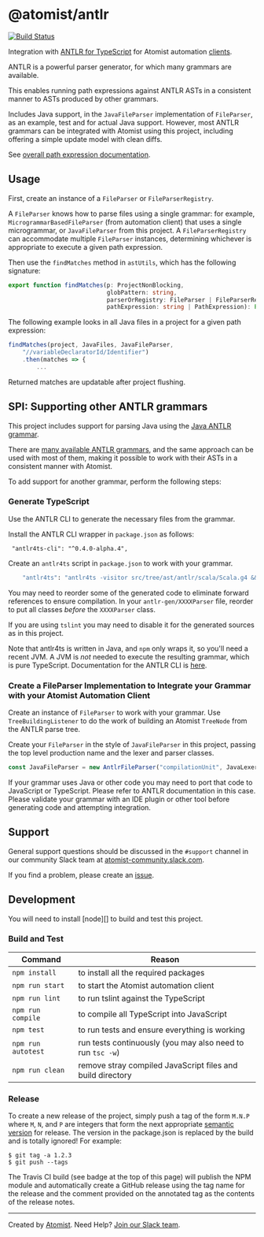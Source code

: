 # @atomist/antlr

[![Build Status](https://travis-ci.org/atomist/antlr-ts.svg?branch=master)](https://travis-ci.org/atomist/antlr-ts)

Integration with [ANTLR for TypeScript](https://github.com/tunnelvisionlabs/antlr4ts) for Atomist automation [clients](https://github.com/atomist/automation-client-ts).

ANTLR is a powerful parser generator, for which many grammars are available.

This enables running path expressions against ANTLR ASTs in
a consistent manner to ASTs produced by other grammars.

Includes Java support, in the `JavaFileParser` implementation of `FileParser`, as an example, test and for actual Java support. However, most ANTLR grammars can be integrated with Atomist using this project, including offering a simple update model with clean diffs.

See [overall path expression documentation](https://github.com/atomist/automation-client-ts/blob/master/docs/PathExpressions.md).

## Usage

First, create an instance of a `FileParser` or `FileParserRegistry`.

A `FileParser` knows how to parse files using a single grammar: for example, `MicrogrammarBasedFileParser` (from automation client) that uses a single microgrammar, or `JavaFileParser` from this project. A `FileParserRegistry` can accommodate multiple `FileParser` instances, determining whichever is appropriate to execute a given path expression.

Then use the `findMatches` method in `astUtils`, which has the following signature:

```typescript
export function findMatches(p: ProjectNonBlocking,
                            globPattern: string,
                            parserOrRegistry: FileParser | FileParserRegistry,
                            pathExpression: string | PathExpression): Promise<TreeNode[]> {
```

The following example looks in all Java files in a project for a given path expression:

```typescript
findMatches(project, JavaFiles, JavaFileParser,
    "//variableDeclaratorId/Identifier")
    .then(matches => {
        ...

```
Returned matches are updatable after project flushing.

## SPI: Supporting other ANTLR grammars

This project includes support for parsing Java using the [Java ANTLR grammar](../src/tree/ast/antlr/java/Java.g4).

There are [many available ANTLR grammars](https://github.com/antlr/grammars-v4), and the same approach can be used with most of them, making it possible to work with their ASTs in a consistent manner with Atomist.

To add support for another grammar, perform the following steps:

### Generate TypeScript
Use the ANTLR CLI to generate the necessary files from the grammar. 

Install the ANTLR CLI wrapper in `package.json` as follows:

```
 "antlr4ts-cli": "^0.4.0-alpha.4",

```

Create an `antlr4ts` script in `package.json` to work with your grammar.

```bash
    "antlr4ts": "antlr4ts -visitor src/tree/ast/antlr/scala/Scala.g4 && mv src/tree/ast/antlr/scala/*.ts src/tree/ast/antlr/scala/antlr-gen && mv src/tree/ast/antlr/scala/*.tokens src/tree/ast/antlr/scala/antlr-gen",

```

You may need to reorder some of the generated code to eliminate forward references to ensure compilation. 
In your `antlr-gen/XXXXParser` file, reorder to put all classes _before_ the `XXXXParser` class.

If you are using `tslint` you may need to disable it for the generated sources as
in this project.

Note that antlr4ts is written in Java, and `npm` only wraps it, so
you'll need a recent JVM. A JVM is _not_ needed to execute the resulting
grammar, which is pure TypeScript. Documentation for the ANTLR CLI is
[here](https://github.com/antlr/antlr4/blob/master/doc/tool-options.md).

### Create a FileParser Implementation to Integrate your Grammar with your Atomist Automation Client

Create an instance of `FileParser` to work with your grammar. Use `TreeBuildingListener` to do the work of building an Atomist `TreeNode` from the ANTLR parse tree.

Create your `FileParser` in the style of `JavaFileParser` in this project,
passing the top level production name and the lexer and parser classes.

```typescript
const JavaFileParser = new AntlrFileParser("compilationUnit", JavaLexer, JavaParser);
```

If your grammar uses Java or other code you may need to port that code to JavaScript or TypeScript. 
Please refer to ANTLR documentation in this case.
Please validate your grammar with an IDE plugin or other tool before generating code and attempting
integration.

## Support

General support questions should be discussed in the `#support`
channel in our community Slack team
at [atomist-community.slack.com][slack].

If you find a problem, please create an [issue][].

[issue]: https://github.com/atomist/antlr-ts/issues

## Development

You will need to install [node][] to build and test this project.

### Build and Test

Command | Reason
------- | ------
`npm install` | to install all the required packages
`npm run start` | to start the Atomist automation client
`npm run lint` | to run tslint against the TypeScript
`npm run compile` | to compile all TypeScript into JavaScript
`npm test` | to run tests and ensure everything is working
`npm run autotest` | run tests continuously (you may also need to run `tsc -w`)
`npm run clean` | remove stray compiled JavaScript files and build directory

### Release

To create a new release of the project, simply push a tag of the form
`M.N.P` where `M`, `N`, and `P` are integers that form the next
appropriate [semantic version][semver] for release.  The version in
the package.json is replaced by the build and is totally ignored!  For
example:

[semver]: http://semver.org

```
$ git tag -a 1.2.3
$ git push --tags
```

The Travis CI build (see badge at the top of this page) will publish
the NPM module and automatically create a GitHub release using the tag
name for the release and the comment provided on the annotated tag as
the contents of the release notes.

---

Created by [Atomist][atomist].
Need Help?  [Join our Slack team][slack].

[atomist]: https://www.atomist.com/
[slack]: https://join.atomist.com
